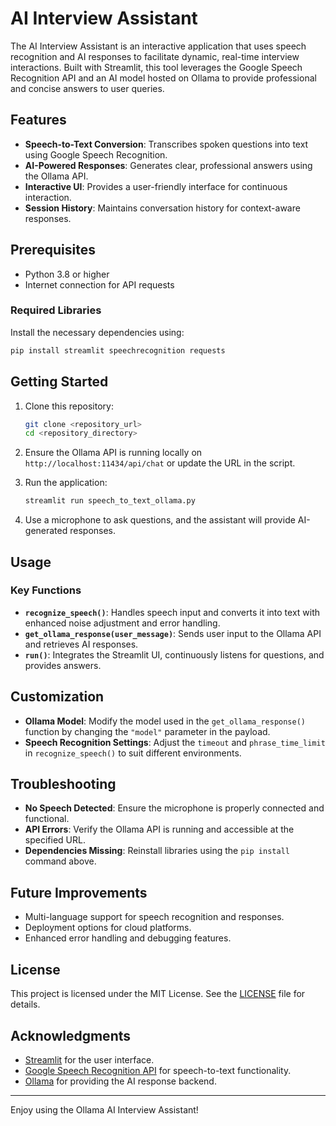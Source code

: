 # AI Interview Assistant

The AI Interview Assistant is an interactive application that uses speech recognition and AI responses to facilitate dynamic, real-time interview interactions. Built with Streamlit, this tool leverages the Google Speech Recognition API and an AI model hosted on Ollama to provide professional and concise answers to user queries.

## Features

- **Speech-to-Text Conversion**: Transcribes spoken questions into text using Google Speech Recognition.
- **AI-Powered Responses**: Generates clear, professional answers using the Ollama API.
- **Interactive UI**: Provides a user-friendly interface for continuous interaction.
- **Session History**: Maintains conversation history for context-aware responses.

## Prerequisites

- Python 3.8 or higher
- Internet connection for API requests

### Required Libraries

Install the necessary dependencies using:

```bash
pip install streamlit speechrecognition requests
```

## Getting Started

1. Clone this repository:

    ```bash
    git clone <repository_url>
    cd <repository_directory>
    ```

2. Ensure the Ollama API is running locally on `http://localhost:11434/api/chat` or update the URL in the script.

3. Run the application:

    ```bash
    streamlit run speech_to_text_ollama.py
    ```

4. Use a microphone to ask questions, and the assistant will provide AI-generated responses.

## Usage

### Key Functions

- **`recognize_speech()`**: Handles speech input and converts it into text with enhanced noise adjustment and error handling.
- **`get_ollama_response(user_message)`**: Sends user input to the Ollama API and retrieves AI responses.
- **`run()`**: Integrates the Streamlit UI, continuously listens for questions, and provides answers.

## Customization

- **Ollama Model**: Modify the model used in the `get_ollama_response()` function by changing the `"model"` parameter in the payload.
- **Speech Recognition Settings**: Adjust the `timeout` and `phrase_time_limit` in `recognize_speech()` to suit different environments.

## Troubleshooting

- **No Speech Detected**: Ensure the microphone is properly connected and functional.
- **API Errors**: Verify the Ollama API is running and accessible at the specified URL.
- **Dependencies Missing**: Reinstall libraries using the `pip install` command above.

## Future Improvements

- Multi-language support for speech recognition and responses.
- Deployment options for cloud platforms.
- Enhanced error handling and debugging features.

## License

This project is licensed under the MIT License. See the [LICENSE](LICENSE) file for details.

## Acknowledgments

- [Streamlit](https://streamlit.io/) for the user interface.
- [Google Speech Recognition API](https://cloud.google.com/speech-to-text/) for speech-to-text functionality.
- [Ollama](https://ollama.ai/) for providing the AI response backend.

---

Enjoy using the Ollama AI Interview Assistant!
